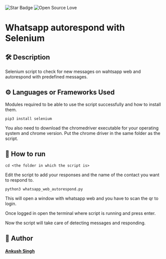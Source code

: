 <!--Please do not remove this part-->
![Star Badge](https://img.shields.io/static/v1?label=%F0%9F%8C%9F&message=If%20Useful&style=style=flat&color=BC4E99)
![Open Source Love](https://badges.frapsoft.com/os/v1/open-source.svg?v=103)

# Whatsapp autorespond with Selenium

## 🛠️ Description
<!--Remove the below lines and add yours -->
Selenium script to check for new messages on wahtsapp web and autorespond with predefined messages.

## ⚙️ Languages or Frameworks Used
<!--Remove the below lines and add yours -->
Modules required to be able to use the script successfully
and how to install them.

`pip3 install selenium`

You also need to download the chromedriver executable for your operating system and chrome version.
Put the chrome driver in the same folder as the script.

## 🌟 How to run
<!--Remove the below lines and add yours -->
`cd <the folder in which the script is>`

Edit the script to add your responses and the name of the contact you want to respond to.

`python3 whatsapp_web_autorespond.py`

This will open a window with whatsapp web and you have to scan the qr to login.

Once logged in open the terminal where script is running and press enter.

Now the script will take care of detecting messages and responding.

## 🤖 Author
<!--Remove the below lines and add yours -->
#### [Ankush Singh](https://ankushKun.github.io)

